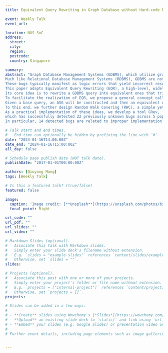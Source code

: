 ```yaml
---
title: Equivalent Query Rewriting in Graph Database without Hard-code Rules 

event: Weekly Talk
event_url: 

location: NUS SoC
address:
  street: 
  city: 
  region: 
  postcode:
  country: Singapore

summary: 
abstract: "Graph Database Management Systems (GDBMS), which utilize graph models for data storage and execute queries via graph traversals, have seen ubiquitous usage in real-world scenarios such as recommendation systems, knowledge graphs, and social networks.
Much like Relational Database Management Systems (RDBMS), GDBMS are not immune to bugs. 
These bugs typically manifest as logic errors that yield incorrect results (e.g., omitting a node that should be included), performance bugs that lead to sub-optimal performance (e.g., long execution time caused by redundant graph scanning), and exception issues (e.g., unexpected or missing exceptions).
This paper adapts Equivalent Query Rewriting (EQR), a high-level, widely applicable concept, to GDBMS testing.}
Its core idea is to rewrite a GDBMS query into equivalent ones that trigger distinct query plans, and check whether they exhibit discrepancies in system behaviors.
To facilitate the realization of EQR, we propose a general concept called Abstract Syntax Graph (ASG), which embeds the semantics of a query in the paths of a graph.
Given a base query, an ASG will be constructed and then an equivalent query can be generated by finding paths collectively carrying the complete semantics of the base query.
To this end, we further design Random Walk Covering (RWC), a simple yet effective path-covering algorithm.
As a practical implementation of these ideas, we develop a tool GRev,
which has successfully detected 22 previously unknown bugs across 5 popular GDBMS, with 15 of them being confirmed.
In particular, 14 detected bugs are related to improper implementation of graph data retrieval in GDBMS, which is challenging to identify for existing techniques."

# Talk start and end times.
#   End time can optionally be hidden by prefixing the line with `#`.
date: "2024-01-16T14:00:00Z"
date_end: "2024-01-16T15:00:00Z"
all_day: false

# Schedule page publish date (NOT talk date).
publishDate: "2017-01-01T00:00:00Z"

authors: [Qiuyang Mang]
tags: [Weekly Talk]

# Is this a featured talk? (true/false)
featured: false

image:
  caption: 'Image credit: [**Unsplash**](https://unsplash.com/photos/bzdhc5b3Bxs)'
  focal_point: Right

url_code: ""
url_pdf: ""
url_slides: ""
url_video: ""

# Markdown Slides (optional).
#   Associate this talk with Markdown slides.
#   Simply enter your slide deck's filename without extension.
#   E.g. `slides = "example-slides"` references `content/slides/example-slides.md`.
#   Otherwise, set `slides = ""`.
slides:

# Projects (optional).
#   Associate this post with one or more of your projects.
#   Simply enter your project's folder or file name without extension.
#   E.g. `projects = ["internal-project"]` references `content/project/deep-learning/index.md`.
#   Otherwise, set `projects = []`.
projects:

# Slides can be added in a few ways:
# 
# - **Create** slides using Wowchemy's [*Slides*](https://wowchemy.com/docs/managing-content/#create-slides) feature and link using `slides` parameter in the front matter of the talk file
# - **Upload** an existing slide deck to `static/` and link using `url_slides` parameter in the front matter of the talk file
# - **Embed** your slides (e.g. Google Slides) or presentation video on this page using [shortcodes](https://wowchemy.com/docs/writing-markdown-latex/).
# 
# Further event details, including page elements such as image galleries, can be added to the body of this page.


---
```

